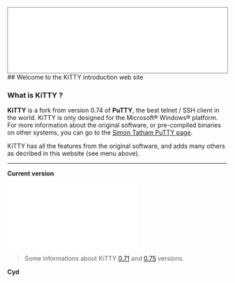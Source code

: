 <div style="text-align: center;"><iframe src="gad.html" frameborder="0" scrolling="no" style="border: 1px solid gray; padding: 0; overflow:hidden; scrolling: no; top:0; left: 0; width: 100%;" onload="this.style.height=(this.contentWindow.document.body.scrollHeight+5)+'px';"></iframe></div>
## Welcome to the KiTTY introduction web site

### What is KiTTY ?
**KiTTY** is a fork from version 0.74 of **PuTTY**, the best telnet / SSH client in the world.
KiTTY is only designed for the Microsoft® Windows® platform. For more information about the original software, or pre-compiled binaries on other systems, you can go to the [Simon Tatham PuTTY page](http://www.chiark.greenend.org.uk/~sgtatham/putty/ "PuTTY").

KiTTY has all the features from the original software, and adds many others as decribed in this website (see menu above).

****

**Current version**

![Current version](version1.php "Version")

> Some informations about KiTTY [0.71](pages/0.71.md) and [0.75](pages/0.75.md) versions.
 
 **Cyd**



